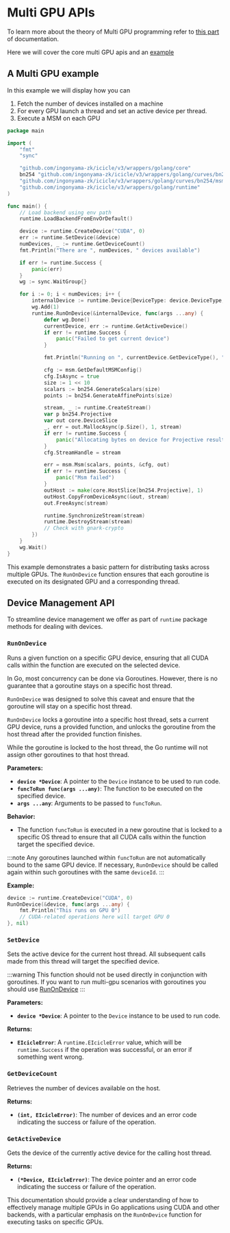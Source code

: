 # Multi GPU APIs

To learn more about the theory of Multi GPU programming refer to [this part](../multi-gpu.md) of documentation.

Here we will cover the core multi GPU apis and an [example](#a-multi-gpu-example)

## A Multi GPU example

In this example we will display how you can

1. Fetch the number of devices installed on a machine
2. For every GPU launch a thread and set an active device per thread.
3. Execute a MSM on each GPU

```go
package main

import (
	"fmt"
	"sync"

	"github.com/ingonyama-zk/icicle/v3/wrappers/golang/core"
	bn254 "github.com/ingonyama-zk/icicle/v3/wrappers/golang/curves/bn254"
	"github.com/ingonyama-zk/icicle/v3/wrappers/golang/curves/bn254/msm"
	"github.com/ingonyama-zk/icicle/v3/wrappers/golang/runtime"
)

func main() {
	// Load backend using env path
	runtime.LoadBackendFromEnvOrDefault()

	device := runtime.CreateDevice("CUDA", 0)
	err := runtime.SetDevice(&device)
	numDevices, _ := runtime.GetDeviceCount()
	fmt.Println("There are ", numDevices, " devices available")

	if err != runtime.Success {
		panic(err)
	}
	wg := sync.WaitGroup{}

	for i := 0; i < numDevices; i++ {
		internalDevice := runtime.Device{DeviceType: device.DeviceType, Id: int32(i)}
		wg.Add(1)
		runtime.RunOnDevice(&internalDevice, func(args ...any) {
			defer wg.Done()
			currentDevice, err := runtime.GetActiveDevice()
			if err != runtime.Success {
				panic("Failed to get current device")
			}

			fmt.Println("Running on ", currentDevice.GetDeviceType(), " ", currentDevice.Id, " device")

			cfg := msm.GetDefaultMSMConfig()
			cfg.IsAsync = true
			size := 1 << 10
			scalars := bn254.GenerateScalars(size)
			points := bn254.GenerateAffinePoints(size)

			stream, _ := runtime.CreateStream()
			var p bn254.Projective
			var out core.DeviceSlice
			_, err = out.MallocAsync(p.Size(), 1, stream)
			if err != runtime.Success {
				panic("Allocating bytes on device for Projective results failed")
			}
			cfg.StreamHandle = stream

			err = msm.Msm(scalars, points, &cfg, out)
			if err != runtime.Success {
				panic("Msm failed")
			}
			outHost := make(core.HostSlice[bn254.Projective], 1)
			outHost.CopyFromDeviceAsync(&out, stream)
			out.FreeAsync(stream)

			runtime.SynchronizeStream(stream)
			runtime.DestroyStream(stream)
			// Check with gnark-crypto
		})
	}
	wg.Wait()
}
```

This example demonstrates a basic pattern for distributing tasks across multiple GPUs. The `RunOnDevice` function ensures that each goroutine is executed on its designated GPU and a corresponding thread.

## Device Management API

To streamline device management we offer as part of `runtime` package methods for dealing with devices.

### `RunOnDevice`

Runs a given function on a specific GPU device, ensuring that all CUDA calls within the function are executed on the selected device.

In Go, most concurrency can be done via Goroutines. However, there is no guarantee that a goroutine stays on a specific host thread.

`RunOnDevice` was designed to solve this caveat and ensure that the goroutine will stay on a specific host thread.

`RunOnDevice` locks a goroutine into a specific host thread, sets a current GPU device, runs a provided function, and unlocks the goroutine from the host thread after the provided function finishes.

While the goroutine is locked to the host thread, the Go runtime will not assign other goroutines to that host thread.

**Parameters:**

- **`device *Device`**: A pointer to the `Device` instance to be used to run code.
- **`funcToRun func(args ...any)`**: The function to be executed on the specified device.
- **`args ...any`**: Arguments to be passed to `funcToRun`.

**Behavior:**

- The function `funcToRun` is executed in a new goroutine that is locked to a specific OS thread to ensure that all CUDA calls within the function target the specified device.

:::note
Any goroutines launched within `funcToRun` are not automatically bound to the same GPU device. If necessary, `RunOnDevice` should be called again within such goroutines with the same `deviceId`.
:::

**Example:**

```go
device := runtime.CreateDevice("CUDA", 0)
RunOnDevice(&device, func(args ...any) {
	fmt.Println("This runs on GPU 0")
	// CUDA-related operations here will target GPU 0
}, nil)
```

### `SetDevice`

Sets the active device for the current host thread. All subsequent calls made from this thread will target the specified device.

:::warning
This function should not be used directly in conjunction with goroutines. If you want to run multi-gpu scenarios with goroutines you should use [RunOnDevice](#runondevice)
:::

**Parameters:**

- **`device *Device`**: A pointer to the `Device` instance to be used to run code.

**Returns:**

- **`EIcicleError`**: A `runtime.EIcicleError` value, which will be `runtime.Success` if the operation was successful, or an error if something went wrong.

### `GetDeviceCount`

Retrieves the number of devices available on the host.

**Returns:**

- **`(int, EIcicleError)`**: The number of devices and an error code indicating the success or failure of the operation.

### `GetActiveDevice`

Gets the device of the currently active device for the calling host thread.

**Returns:**

- **`(*Device, EIcicleError)`**: The device pointer and an error code indicating the success or failure of the operation.


This documentation should provide a clear understanding of how to effectively manage multiple GPUs in Go applications using CUDA and other backends, with a particular emphasis on the `RunOnDevice` function for executing tasks on specific GPUs.

